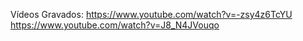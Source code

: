 Vídeos Gravados: 
https://www.youtube.com/watch?v=-zsy4z6TcYU
https://www.youtube.com/watch?v=J8_N4JVouqo

